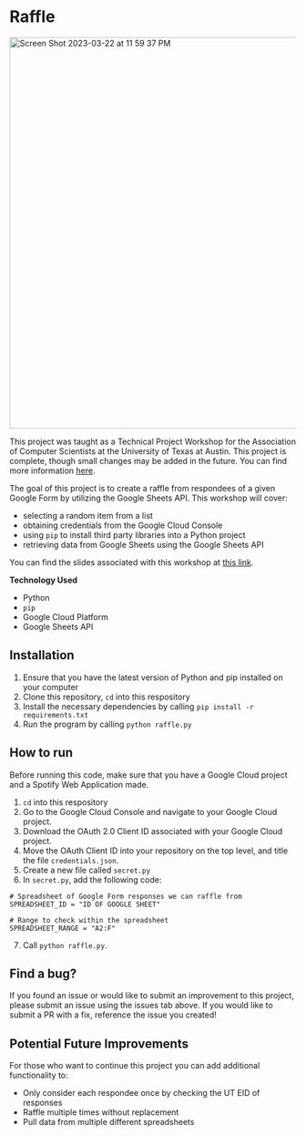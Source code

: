 # Raffle
<img width="687" alt="Screen Shot 2023-03-22 at 11 59 37 PM" src="https://user-images.githubusercontent.com/91110018/227107829-61dbe774-c069-4cbd-97fc-dd3eff3b8d84.png">

This project was taught as a Technical Project Workshop for the Association of Computer Scientists at the University of Texas at Austin. This project is complete, though small changes may be added in the future. You can find more information [here](https://github.com/UT-ABCS/tech-workshops).  <br />

The goal of this project is to create a raffle from respondees of a given Google Form by utilizing the Google Sheets API. This workshop will cover:
+ selecting a random item from a list
+ obtaining credentials from the Google Cloud Console
+ using `pip` to install third party libraries into a Python project
+ retrieving data from Google Sheets using the Google Sheets API

You can find the slides associated with this workshop at [this link](https://google.com).  <br />
  
__Technology Used__
+ Python
+ `pip`
+ Google Cloud Platform
+ Google Sheets API

## Installation
1. Ensure that you have the latest version of Python and pip installed on your computer 
2. Clone this repository, `cd` into this respository
3. Install the necessary dependencies by calling `pip install -r requirements.txt`
4. Run the program by calling `python raffle.py`

## How to run
Before running this code, make sure that you have a Google Cloud project and a Spotify Web Application made.
1. `cd` into this respository
2. Go to the Google Cloud Console and navigate to your Google Cloud project.
3. Download the OAuth 2.0 Client ID associated with your Google Cloud project.
4. Move the OAuth Client ID into your repository on the top level, and title the file `credentials.json`.
5. Create a new file called `secret.py`
6. In `secret.py`, add the following code:
```
# Spreadsheet of Google Form responses we can raffle from
SPREADSHEET_ID = "ID OF GOOGLE SHEET"

# Range to check within the spreadsheet
SPREADSHEET_RANGE = "A2:F"
```
7. Call `python raffle.py`.

## Find a bug?
If you found an issue or would like to submit an improvement to this project, please submit an issue using the issues tab above. If you would like to submit a PR with a fix, reference the issue you created!

## Potential Future Improvements
For those who want to continue this project you can add additional functionality to:
+ Only consider each respondee once by checking the UT EID of responses
+ Raffle multiple times without replacement
+ Pull data from multiple different spreadsheets
